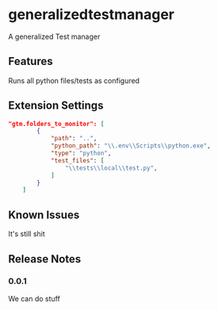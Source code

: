 # generalizedtestmanager

A generalized Test manager

## Features

Runs all python files/tests as configured

## Extension Settings

```json
"gtm.folders_to_monitor": [
        {
            "path": "..",
            "python_path": "\\.env\\Scripts\\python.exe",
            "type": "python",
            "test_files": [
                "\\tests\\local\\test.py",
            ]
        }
    ]
```

## Known Issues

It's still shit

## Release Notes

### 0.0.1

We can do stuff
